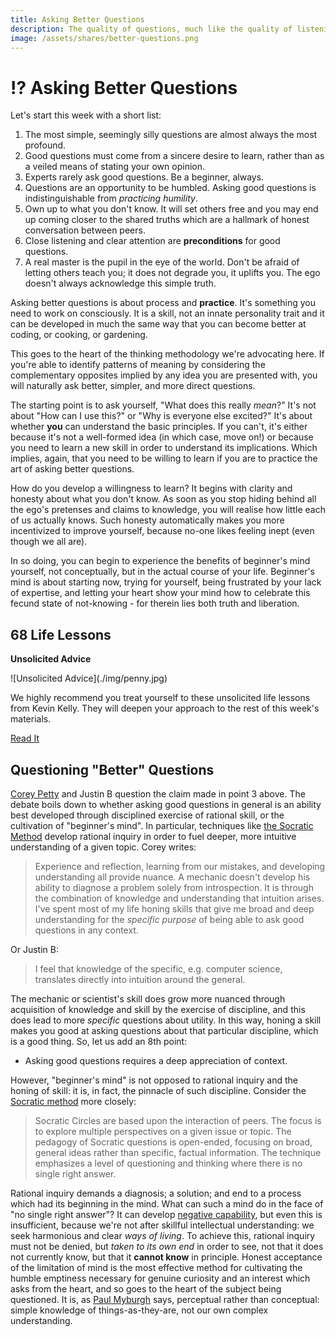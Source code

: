 ```yaml
---
title: Asking Better Questions
description: The quality of questions, much like the quality of listening, is one of the main determinants of the quality of any conversation. Here are some basic steps to asking better questions.
image: /assets/shares/better-questions.png
---
```


# ⁉️ Asking Better Questions

Let's start this week with a short list:

1. The most simple, seemingly silly questions are almost always the most profound.
2. Good questions must come from a sincere desire to learn, rather than as a veiled means of stating your own opinion.
3. Experts rarely ask good questions. Be a beginner, always.
4. Questions are an opportunity to be humbled. Asking good questions is indistinguishable from *practicing humility*. 
5. Own up to what you don't know. It will set others free and you may end up coming closer to the shared truths which are a hallmark of honest conversation between peers.
6. Close listening and clear attention are **preconditions** for good questions.
7. A real master is the pupil in the eye of the world. Don't be afraid of letting others teach you; it does not degrade you, it uplifts you. The ego doesn't always acknowledge this simple truth. 

Asking better questions is about process and **practice**. It's something you need to work on consciously. It is a skill, not an innate personality trait and it can be developed in much the same way that you can become better at coding, or cooking, or gardening.

This goes to the heart of the thinking methodology we're advocating here. If you're able to identify patterns of meaning by considering the complementary opposites implied by any idea you are presented with, you will naturally ask better, simpler, and more direct questions.

The starting point is to ask yourself, "What does this really *mean*?" It's not about "How can I use this?" or "Why is everyone else excited?" It's about whether **you** can understand the basic principles. If you can't, it's either because it's not a well-formed idea (in which case, move on!) or because you need to learn a new skill in order to understand its implications. Which implies, again, that you need to be willing to learn if you are to practice the art of asking better questions.

How do you develop a willingness to learn? It begins with clarity and honesty about what you don't know. As soon as you stop hiding behind all the ego's pretenses and claims to knowledge, you will realise how little each of us actually knows. Such honesty automatically makes you more incentivized to improve yourself, because no-one likes feeling inept (even though we all are).

In so doing, you can begin to experience the benefits of beginner's mind yourself, not conceptually, but in the actual course of your life. Beginner's mind is about starting now, trying for yourself, being frustrated by your lack of expertise, and letting your heart show your mind how to celebrate this fecund state of not-knowing - for therein lies both truth and liberation.

## 68 Life Lessons

<div markdown="1" class="card half sidebar center gemoji center-content center">

**Unsolicited Advice**

<div markdown="2">
![Unsolicited Advice](./img/penny.jpg)
</div>

We highly recommend you treat yourself to these unsolicited life lessons from Kevin Kelly. They will deepen your approach to the rest of this week's materials.

<div markdown="3" class="curated-link">
<a href="https://kk.org/thetechnium/68-bits-of-unsolicited-advice/" target="_blank">Read It</a>
</div>

</div>

<div markdown="1" class="clear"></div>

## Questioning "Better" Questions

<a href="https://thebitcoinpodcast.com/" target="_blank" rel="noopener noreferrer">Corey Petty</a> and Justin B question the claim made in point 3 above. The debate boils down to whether asking good questions in general is an ability best developed through disciplined exercise of rational skill, or the cultivation of "beginner's mind". In particular, techniques like <a href="https://en.wikipedia.org/wiki/Socratic_method" target="_blank" rel="noopener noreferrer">the Socratic Method</a> develop rational inquiry in order to fuel deeper, more intuitive understanding of a given topic. Corey writes:

> Experience and reflection, learning from our mistakes, and developing understanding all provide nuance. A mechanic doesn't develop his ability to diagnose a problem solely from introspection. It is through the combination of knowledge and understanding that intuition arises. I've spent most of my life honing skills that give me broad and deep understanding for the _specific purpose_ of being able to ask good questions in any context.

Or Justin B:

> I feel that knowledge of the specific, e.g. computer science, translates directly into intuition around the general.

The mechanic or scientist's skill does grow more nuanced through acquisition of knowledge and skill by the exercise of discipline, and this does lead to more _specific_ questions about utility. In this way, honing a skill makes you good at asking questions about that particular discipline, which is a good thing. So, let us add an 8th point:

- Asking good questions requires a deep appreciation of context.

However, "beginner's mind" is not opposed to rational inquiry and the honing of skill: it is, in fact, the pinnacle of such discipline. Consider the <a href="https://en.wikipedia.org/wiki/Socratic_method#Questioning_methods_in_Socratic_Circles" target="_blank" rel="noopener noreferrer">Socratic method</a> more closely:

> Socratic Circles are based upon the interaction of peers. The focus is to explore multiple perspectives on a given issue or topic. The pedagogy of Socratic questions is open-ended, focusing on broad, general ideas rather than specific, factual information. The technique emphasizes a level of questioning and thinking where there is no single right answer.

Rational inquiry demands a diagnosis; a solution; and end to a process which had its beginning in the mind. What can such a mind do in the face of "no single right answer"? It can develop <a href="https://en.wikipedia.org/wiki/Negative_capability" target="_blank" rel="noopener noreferrer">negative capability</a>, but even this is insufficient, because we're not after skillful intellectual understanding: we seek harmonious and clear _ways of living_. To achieve this, rational inquiry must not be denied, but _taken to its own end_ in order to see, not that it does not currently know, but that it **cannot know** in principle. Honest acceptance of the limitation of mind is the most effective method for cultivating the humble emptiness necessary for genuine curiosity and an interest which asks from the heart, and so goes to the heart of the subject being questioned. It is, as [Paul Myburgh](../../module-0/conversation/#old-gifts-anew) says, perceptual rather than conceptual: simple knowledge of things-as-they-are, not our own complex understanding.